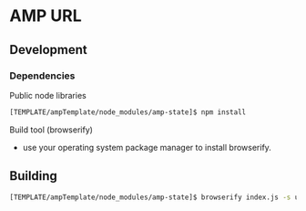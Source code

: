 AMP URL
=======


Development
-----------

### Dependencies

Public node libraries

```bash
[TEMPLATE/ampTemplate/node_modules/amp-state]$ npm install
```

Build tool (browserify)

* use your operating system package manager to install browserify.


Building
--------

```bash
[TEMPLATE/ampTemplate/node_modules/amp-state]$ browserify index.js -s url -o dist/url.js
```
